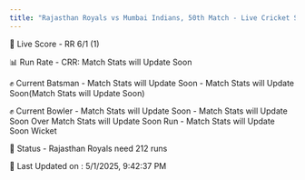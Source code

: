 ```yaml
---
title: "Rajasthan Royals vs Mumbai Indians, 50th Match - Live Cricket Score"
---
```


🔴 Live Score - RR 6/1 (1)  

📊 Run Rate - CRR: Match Stats will Update Soon  

✊ Current Batsman - Match Stats will Update Soon - Match Stats will Update Soon(Match Stats will Update Soon)  

✊ Current Bowler - Match Stats will Update Soon - Match Stats will Update Soon Over Match Stats will Update Soon Run - Match Stats will Update Soon Wicket  

📑 Status - Rajasthan Royals need 212 runs

📝 Last Updated on : 5/1/2025, 9:42:37 PM  


